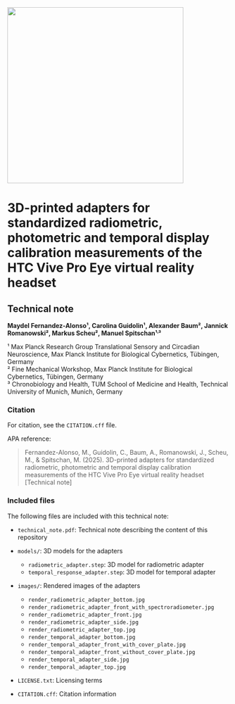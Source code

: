 <img src="https://github.com/tscnlab/Templates/blob/main/logo/logo_with_text-01.png" width="400"/>

# 3D-printed adapters for standardized radiometric, photometric and temporal display calibration measurements of the HTC Vive Pro Eye virtual reality headset

## Technical note

**Maydel Fernandez-Alonso¹, Carolina Guidolin¹, Alexander Baum², Jannick Romanowski², Markus Scheu², Manuel Spitschan¹˒³**  

¹ Max Planck Research Group Translational Sensory and Circadian Neuroscience, Max Planck Institute for Biological Cybernetics, Tübingen, Germany  
² Fine Mechanical Workshop, Max Planck Institute for Biological Cybernetics, Tübingen, Germany  
³ Chronobiology and Health, TUM School of Medicine and Health, Technical University of Munich, Munich, Germany

### Citation

For citation, see the `CITATION.cff` file.

APA reference:

> Fernandez-Alonso, M., Guidolin, C., Baum, A., Romanowski, J., Scheu, M., & Spitschan, M. (2025). 3D-printed adapters for standardized radiometric, photometric and temporal display calibration measurements of the HTC Vive Pro Eye virtual reality headset [Technical note]

### Included files

The following files are included with this technical note:

- `technical_note.pdf`: Technical note describing the content of this repository

- `models/`: 3D models for the adapters  
  - `radiometric_adapter.step`: 3D model for radiometric adapter  
  - `temporal_response_adapter.step`: 3D model for temporal adapter  

- `images/`: Rendered images of the adapters  
  - `render_radiometric_adapter_bottom.jpg`  
  - `render_radiometric_adapter_front_with_spectroradiometer.jpg`  
  - `render_radiometric_adapter_front.jpg`  
  - `render_radiometric_adapter_side.jpg`  
  - `render_radiometric_adapter_top.jpg`  
  - `render_temporal_adapter_bottom.jpg`  
  - `render_temporal_adapter_front_with_cover_plate.jpg`  
  - `render_temporal_adapter_front_without_cover_plate.jpg`  
  - `render_temporal_adapter_side.jpg`  
  - `render_temporal_adapter_top.jpg`  

- `LICENSE.txt`: Licensing terms

- `CITATION.cff`: Citation information
